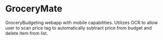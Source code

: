 # GroceryMate
GroceryBudgeting webapp with mobile capabilities. Utilizes OCR to allow user to scan price tag to automatically subtract price from budget and delete item from list.
